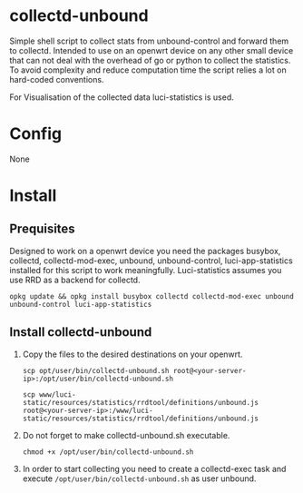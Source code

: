 # collectd-unbound

Simple shell script to collect stats from unbound-control and forward them to collectd.
Intended to use on an openwrt device on any other small device that can not deal with the overhead of go or python to collect the statistics. To avoid complexity and reduce computation time the script relies a lot on hard-coded conventions.

For Visualisation of the collected data luci-statistics is used. 

# Config
None

# Install

## Prequisites

Designed to work on a openwrt device you need the packages busybox, collectd, collectd-mod-exec, unbound, unbound-control, luci-app-statistics installed for this script to work meaningfully.
Luci-statistics assumes you use RRD as a backend for collectd.

`opkg update && opkg install busybox collectd collectd-mod-exec unbound unbound-control luci-app-statistics`

## Install collectd-unbound

1. Copy the files to the desired destinations on your openwrt.

    `scp opt/user/bin/collectd-unbound.sh root@<your-server-ip>:/opt/user/bin/collectd-unbound.sh`

    `scp www/luci-static/resources/statistics/rrdtool/definitions/unbound.js root@<your-server-ip>:/www/luci-static/resources/statistics/rrdtool/definitions/unbound.js`

2. Do not forget to make collectd-unbound.sh executable.

    `chmod +x /opt/user/bin/collectd-unbound.sh`

3. In order to start collecting you need to create a collectd-exec task and execute `/opt/user/bin/collectd-unbound.sh` as user unbound.
